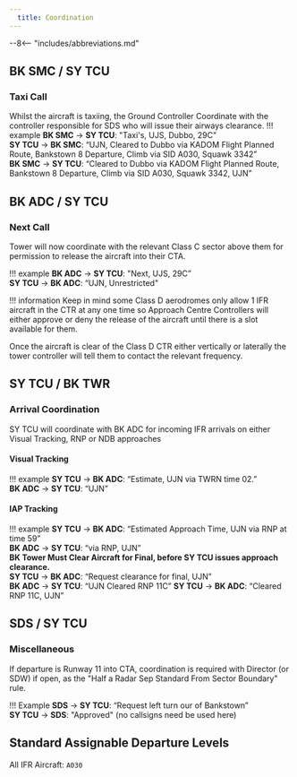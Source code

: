 ```yaml
---
  title: Coordination
---
```


--8<-- "includes/abbreviations.md"

## BK SMC / SY TCU

### Taxi Call

Whilst the aircraft is taxiing, the Ground Controller Coordinate with the controller responsible for SDS who will issue their airways clearance.
!!! example
    **BK SMC** -> **SY TCU**: "Taxi's, UJS, Dubbo, 29C”  
    **SY TCU** -> **BK SMC**: “UJN, Cleared to Dubbo via KADOM Flight Planned Route, Bankstown 8 Departure, Climb via SID A030, Squawk 3342”  
    **BK SMC** -> **SY TCU**: “Cleared to Dubbo via KADOM Flight Planned Route, Bankstown 8 Departure, Climb via SID A030, Squawk 3342, UJN”  


## BK ADC / SY TCU

### Next Call

Tower will now coordinate with the relevant Class C sector above them for permission to release the aircraft into their CTA.

!!! example
    **BK ADC** -> **SY TCU**: "Next, UJS, 29C”  
    **SY TCU** -> **BK ADC**: “UJN, Unrestricted"

!!! information
    Keep in mind some Class D aerodromes only allow 1 IFR aircraft in the CTR at any one time so Approach Centre Controllers will either approve or deny the release of the aircraft until there is a slot available for them.

Once the aircraft is clear of the Class D CTR either vertically or laterally the tower controller will tell them to contact the relevant frequency. 

## SY TCU / BK TWR

### Arrival Coordination

SY TCU will coordinate with BK ADC for incoming IFR arrivals on either Visual Tracking, RNP or NDB approaches

#### Visual Tracking

!!! example
    **SY TCU** -> **BK ADC**: “Estimate, UJN via TWRN time 02.”  
    **BK ADC** -> **SY TCU**: “UJN” 

#### IAP Tracking

!!! example
    **SY TCU** -> **BK ADC**: “Estimated Approach Time, UJN via RNP at time 59”  
    **BK ADC** -> **SY TCU**: “via RNP, UJN”   
    **BK Tower Must Clear Aircraft for Final, before SY TCU issues approach clearance.**  
    **SY TCU** -> **BK ADC**: “Request clearance for final, UJN”  
    **BK ADC** -> **SY TCU**: “UJN Cleared RNP 11C” 
    **SY TCU** -> **BK ADC**: “Cleared RNP 11C, UJN”  

## SDS / SY TCU

### Miscellaneous

If departure is Runway 11 into CTA, coordination is required with Director (or SDW) if open, as the "Half a Radar Sep Standard From Sector Boundary" rule.

!!! Example
    **SDS** -> **SY TCU**: “Request left turn our of Bankstown”  
    **SY TCU** -> **SDS**: "Approved" (no callsigns need be used here)  

## Standard Assignable Departure Levels

All IFR Aircraft: `A030`